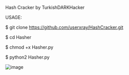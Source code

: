 Hash Cracker
by TurkishDARKHacker

USAGE:


$ git clone https://github.com/userxray/HashCracker.git


$ cd Hasher


$ chmod +x Hasher.py


$ python2 Hasher.py

![image](https://user-images.githubusercontent.com/91960201/160287997-513f30a0-ae5c-4c03-be52-5c1345a6746a.png)
